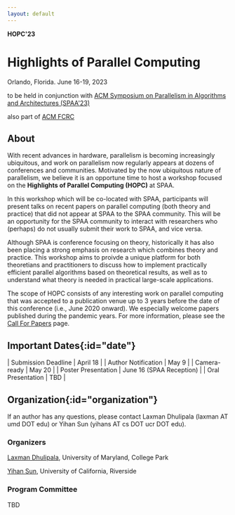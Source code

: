 ```yaml
---
layout: default
---
```


**HOPC'23**
# **Highlights of Parallel Computing**

Orlando, Florida. June 16-19, 2023

to be held in conjunction with [ACM Symposium on Parallelism in Algorithms and Architectures (SPAA'23)](https://spaa.acm.org/)

also part of [ACM FCRC](https://fcrc.acm.org/)

## **About**

With recent advances in hardware, parallelism is becoming increasingly ubiquitous, and work on parallelism now regularly appears at dozens of conferences and communities.
Motivated by the now ubiquitous nature of parallelism, we believe it is an opportune time to host a workshop focused on the **Highlights of Parallel Computing (HOPC)** at SPAA.

In this workshop which will be co-located with SPAA, participants will present talks on recent papers on parallel computing (both theory and practice) that did not appear at SPAA to the SPAA community. 
This will be an opportunity for the SPAA community to interact with researchers who (perhaps) do not usually submit their work to SPAA, and vice versa. 

Although SPAA is conference focusing on theory, historically it has also been placing a strong emphasis on research which combines theory and practice. 
This workshop aims to proivde a unique platform for both theoretians and practitioners to discuss how to implement practically efficient parallel algorithms based on theoretical results, as well as to understand what theory is needed in practical large-scale applications. 

The scope of HOPC consists of any interesting work on parallel computing that was accepted to a publication venue up to 3 years before the date of this conference (i.e., June 2020 onward). We especially welcome papers published during the pandemic years. For more information, please see the [Call For Papers](/hopc23/cfp/) page. 

## **Important Dates**{:id="date"}

| Submission Deadline | April 18 |
| Author Notification | May 9 |
| Camera-ready | May 20 |
| Poster Presentation | June 16 (SPAA Reception) |
| Oral Presentation | TBD |

## **Organization**{:id="organization"}

If an author has any questions, please contact Laxman Dhulipala (laxman AT umd DOT edu) or Yihan Sun (yihans AT cs DOT ucr DOT edu). 

### **Organizers**

[Laxman Dhulipala](https://www.cs.umd.edu/~laxman/), University of Maryland, College Park

[Yihan Sun](https://www.cs.ucr.edu/~yihans/), University of California, Riverside

### **Program Committee**

TBD
